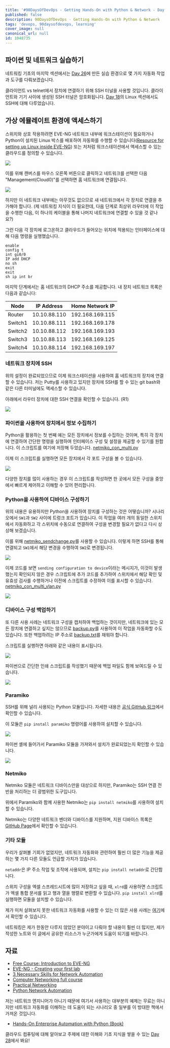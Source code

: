 ```yaml
---
title: '#90DaysOfDevOps - Getting Hands-On with Python & Network - Day 27'
published: false
description: 90DaysOfDevOps - Getting Hands-On with Python & Network
tags: 'devops, 90daysofdevops, learning'
cover_image: null
canonical_url: null
id: 1048735
---
```


## 파이썬 및 네트워크 실습하기

네트워킹 기초의 마지막 섹션에서는 [Day 26](day26.md)에 만든 실습 환경으로 몇 가지 자동화 작업과 도구를 다뤄보겠습니다.

클라이언트 vs telnet에서 장치에 연결하기 위해 SSH 터널을 사용할 것입니다. 클라이언트와 기기 사이에 생성된 SSH 터널은 암호화됩니다. [Day 18](day18.md)의 Linux 섹션에서도 SSH에 대해 다루었습니다.

## 가상 에뮬레이트 환경에 액세스하기

스위치와 상호 작용하려면 EVE-NG 네트워크 내부에 워크스테이션이 필요하거나 Python이 설치된 Linux 박스를 배포하여 자동화를 수행할 수 있습니다([Resource for setting up Linux inside EVE-NG](https://www.youtube.com/watch?v=3Qstk3zngrY)) 또는 저처럼 워크스테이션에서 액세스할 수 있는 클라우드를 정의할 수 있습니다.

![](/2022/Days/Images/Day27_Networking3.png)

이를 위해 캔버스를 마우스 오른쪽 버튼으로 클릭하고 네트워크를 선택한 다음 "Management(Cloud0)"를 선택하면 홈 네트워크에 연결됩니다.

![](/2022/Days/Images/Day27_Networking4.png)

하지만 이 네트워크 내부에는 아무것도 없으므로 새 네트워크에서 각 장치로 연결을 추가해야 합니다. (제 네트워킹 지식이 더 필요한데, 다음 단계로 최상위 라우터에 이 작업을 수행한 다음, 이 하나의 케이블을 통해 나머지 네트워크에 연결할 수 있을 것 같나요?)

그런 다음 각 장치에 로그온하고 클라우드가 들어오는 위치에 적용되는 인터페이스에 대해 다음 명령을 실행했습니다.

```
enable
config t
int gi0/0
IP add DHCP
no sh
exit
exit
sh ip int br
```

마지막 단계에서는 홈 네트워크의 DHCP 주소를 제공합니다. 내 장치 네트워크 목록은 다음과 같습니다:

| Node    | IP Address   | Home Network IP |
| ------- | ------------ | --------------- |
| Router  | 10.10.88.110 | 192.168.169.115 |
| Switch1 | 10.10.88.111 | 192.168.169.178 |
| Switch2 | 10.10.88.112 | 192.168.169.193 |
| Switch3 | 10.10.88.113 | 192.168.169.125 |
| Switch4 | 10.10.88.114 | 192.168.169.197 |

### 네트워크 장치에 SSH

위의 설정이 완료되었으므로 이제 워크스테이션을 사용하여 홈 네트워크의 장치에 연결할 수 있습니다. 저는 Putty를 사용하고 있지만 장치에 SSH를 할 수 있는 git bash와 같은 다른 터미널에도 액세스할 수 있습니다.

아래에서 라우터 장치에 대한 SSH 연결을 확인할 수 있습니다. (R1)

![](/2022/Days/Images/Day27_Networking5.png)

### 파이썬을 사용하여 장치에서 정보 수집하기

Python을 활용하는 첫 번째 예는 모든 장치에서 정보를 수집하는 것이며, 특히 각 장치에 연결하여 간단한 명령을 실행하여 인터페이스 구성 및 설정을 제공할 수 있기를 원합니다. 이 스크립트를 여기에 저장해 두었습니다. [netmiko_con_multi.py](/2022/Days/Networking/netmiko_con_multi.py)

이제 이 스크립트를 실행하면 모든 장치에서 각 포트 구성을 볼 수 있습니다.

![](/2022/Days/Images/Day27_Networking6.png)

다양한 장치를 많이 사용하는 경우 이 스크립트를 작성하면 한 곳에서 모든 구성을 중앙에서 빠르게 제어하고 이해할 수 있어 편리합니다.

### Python을 사용하여 디바이스 구성하기

위의 내용은 유용하지만 Python을 사용하여 장치를 구성하는 것은 어떻습니까? 시나리오에서 `SW1`과 `SW2` 사이에 트렁크 포트가 있습니다. 이 작업을 여러 개의 동일한 스위치에서 자동화하고 각 스위치에 수동으로 연결하여 구성을 변경할 필요가 없다고 다시 상상해 보겠습니다.

이를 위해 [netmiko_sendchange.py](/2022/Days/Networking/netmiko_sendchange.py)를 사용할 수 있습니다. 이렇게 하면 SSH를 통해 연결되고 `SW1`에서 해당 변경을 수행하여 `SW2`로 변경됩니다.

![](/2022/Days/Images/Day27_Networking7.png)

이제 코드를 보면 `sending configuration to device`이라는 메시지가, 이것이 발생했는지 확인되지 않은 경우 스크립트에 추가 코드를 추가하여 스위치에서 해당 확인 및 유효성 검사를 수행하거나 이전에 스크립트를 수정하여 이를 표시할 수 있습니다. [netmiko_con_multi_vlan.py](/2022/Days/Networking/netmiko_con_multi_vlan.py)

![](/2022/Days/Images/Day27_Networking8.png)

### 디바이스 구성 백업하기

또 다른 사용 사례는 네트워크 구성을 캡처하여 백업하는 것이지만, 네트워크에 있는 모든 장치에 연결하고 싶지는 않으므로 [backup.py](/2022/Days/Networking/backup.py)를 사용하여 이 작업을 자동화할 수도 있습니다. 또한 백업하려는 IP 주소로 [backup.txt](/2022/Days/Networking/backup.txt)를 채워야 합니다.

스크립트를 실행하면 아래와 같은 내용이 표시됩니다.

![](/2022/Days/Images/Day27_Networking9.png)

파이썬으로 간단한 인쇄 스크립트를 작성했기 때문에 백업 파일도 함께 보여드릴 수 있습니다.

![](/2022/Days/Images/Day27_Networking10.png)

### Paramiko

SSH를 위해 널리 사용되는 Python 모듈입니다. 자세한 내용은 [공식 GitHub 링크](https://github.com/paramiko/paramiko)에서 확인할 수 있습니다.

이 모듈은 `pip install paramiko` 명령어를 사용하여 설치할 수 있습니다.

![](/2022/Days/Images/Day27_Networking1.png)

파이썬 셸에 들어가서 Paramiko 모듈을 가져와서 설치가 완료되었는지 확인할 수 있습니다.

![](/2022/Days/Images/Day27_Networking2.png)

### Netmiko

Netmiko 모듈은 네트워크 디바이스만을 대상으로 하지만, Paramiko는 SSH 연결 전반을 처리하는 더 광범위한 도구입니다.

위에서 Paramiko와 함께 사용한 Netmiko는 `pip install netmiko`를 사용하여 설치할 수 있습니다.

Netmiko는 다양한 네트워크 벤더와 디바이스를 지원하며, 지원 디바이스 목록은 [GitHub Page](https://github.com/ktbyers/netmiko#supports)에서 확인할 수 있습니다.

### 기타 모듈

우리가 살펴볼 기회가 없었지만, 네트워크 자동화와 관련하여 훨씬 더 많은 기능을 제공하는 몇 가지 다른 모듈도 언급할 가치가 있습니다.

`netaddr`은 IP 주소 작업 및 조작에 사용되며, 설치는 `pip install netaddr`로 간단합니다.

스위치 구성을 엑셀 스프레드시트에 많이 저장하고 싶을 때, `xlrd`를 사용하면 스크립트가 엑셀 통합 문서를 읽고 행과 열을 행렬로 변환할 수 있습니다. `pip install xlrd`를 실행하면 모듈을 설치할 수 있습니다.

제가 미처 살펴보지 못한 네트워크 자동화를 사용할 수 있는 더 많은 사용 사례는 [여기](https://github.com/ktbyers/pynet/tree/master/presentations/dfwcug/examples)에서 확인할 수 있습니다.

네트워킹은 제가 한동안 다루지 않았던 분야이고 다뤄야 할 내용이 훨씬 더 많지만, 제가 작성한 노트와 이 글에서 공유한 리소스가 누군가에게 도움이 되기를 바랍니다.

## 자료

- [Free Course: Introduction to EVE-NG](https://www.youtube.com/watch?v=g6B0f_E0NMg)
- [EVE-NG - Creating your first lab](https://www.youtube.com/watch?v=9dPWARirtK8)
- [3 Necessary Skills for Network Automation](https://www.youtube.com/watch?v=KhiJ7Fu9kKA&list=WL&index=122&t=89s)
- [Computer Networking full course](https://www.youtube.com/watch?v=IPvYjXCsTg8)
- [Practical Networking](http://www.practicalnetworking.net/)
- [Python Network Automation](https://www.youtube.com/watch?v=xKPzLplPECU&list=WL&index=126)

저는 네트워크 엔지니어가 아니기 때문에 여기서 사용하는 대부분의 예제는 무료는 아니지만 네트워크 자동화를 이해하는 데 도움이 되는 시나리오 중 일부를 이 방대한 책에서 가져온 것입니다.

- [Hands-On Enterprise Automation with Python (Book)](https://www.packtpub.com/product/hands-on-enterprise-automation-with-python/9781788998512)

클라우드 컴퓨팅에 대해 알아보고 주제에 대한 이해와 기초 지식을 쌓을 수 있는 [Day 28](day28.md)에서 봐요!
